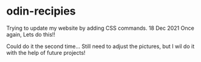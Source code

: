 # odin-recipies
Trying to update my website by adding CSS commands. 18 Dec 2021
Once again, Lets do this!!

Could do it the second time... Still need to adjust the pictures, but I wil do it with the help of future projects!
